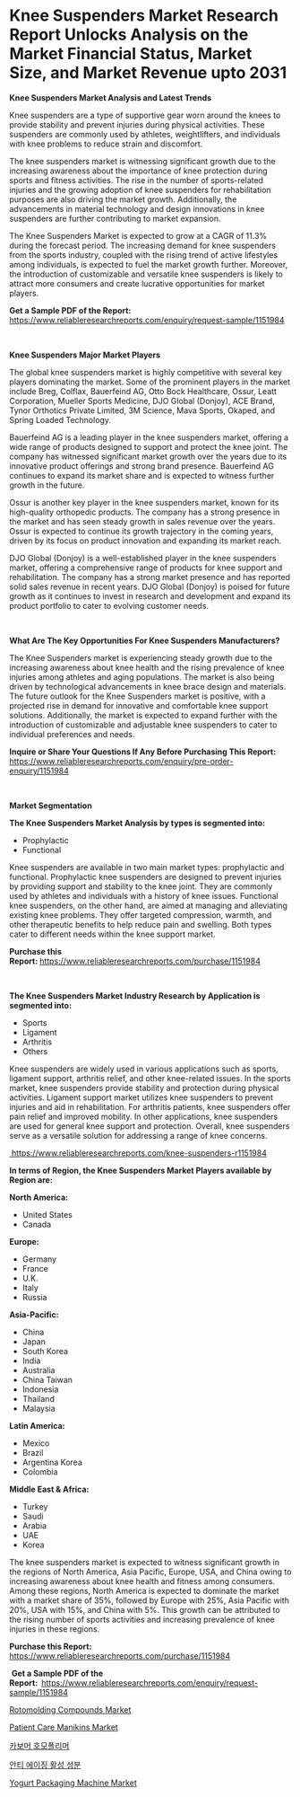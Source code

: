 <p><h1>Knee Suspenders Market Research Report Unlocks Analysis on the Market Financial Status, Market Size, and Market Revenue upto 2031</h1></p><p><strong>Knee Suspenders Market Analysis and Latest Trends</strong></p>
<p><p>Knee suspenders are a type of supportive gear worn around the knees to provide stability and prevent injuries during physical activities. These suspenders are commonly used by athletes, weightlifters, and individuals with knee problems to reduce strain and discomfort.</p><p>The knee suspenders market is witnessing significant growth due to the increasing awareness about the importance of knee protection during sports and fitness activities. The rise in the number of sports-related injuries and the growing adoption of knee suspenders for rehabilitation purposes are also driving the market growth. Additionally, the advancements in material technology and design innovations in knee suspenders are further contributing to market expansion.</p><p>The Knee Suspenders Market is expected to grow at a CAGR of 11.3% during the forecast period. The increasing demand for knee suspenders from the sports industry, coupled with the rising trend of active lifestyles among individuals, is expected to fuel the market growth further. Moreover, the introduction of customizable and versatile knee suspenders is likely to attract more consumers and create lucrative opportunities for market players.</p></p>
<p><strong>Get a Sample PDF of the Report:&nbsp;</strong> <a href="https://www.reliableresearchreports.com/enquiry/request-sample/1151984">https://www.reliableresearchreports.com/enquiry/request-sample/1151984</a></p>
<p>&nbsp;</p>
<p><strong>Knee Suspenders Major Market Players</strong></p>
<p><p>The global knee suspenders market is highly competitive with several key players dominating the market. Some of the prominent players in the market include Breg, Colflax, Bauerfeind AG, Otto Bock Healthcare, Ossur, Leatt Corporation, Mueller Sports Medicine, DJO Global (Donjoy), ACE Brand, Tynor Orthotics Private Limited, 3M Science, Mava Sports, Okaped, and Spring Loaded Technology.</p><p>Bauerfeind AG is a leading player in the knee suspenders market, offering a wide range of products designed to support and protect the knee joint. The company has witnessed significant market growth over the years due to its innovative product offerings and strong brand presence. Bauerfeind AG continues to expand its market share and is expected to witness further growth in the future.</p><p>Ossur is another key player in the knee suspenders market, known for its high-quality orthopedic products. The company has a strong presence in the market and has seen steady growth in sales revenue over the years. Ossur is expected to continue its growth trajectory in the coming years, driven by its focus on product innovation and expanding its market reach.</p><p>DJO Global (Donjoy) is a well-established player in the knee suspenders market, offering a comprehensive range of products for knee support and rehabilitation. The company has a strong market presence and has reported solid sales revenue in recent years. DJO Global (Donjoy) is poised for future growth as it continues to invest in research and development and expand its product portfolio to cater to evolving customer needs.</p></p>
<p>&nbsp;</p>
<p><strong>What Are The Key Opportunities For Knee Suspenders Manufacturers?</strong></p>
<p><p>The Knee Suspenders market is experiencing steady growth due to the increasing awareness about knee health and the rising prevalence of knee injuries among athletes and aging populations. The market is also being driven by technological advancements in knee brace design and materials. The future outlook for the Knee Suspenders market is positive, with a projected rise in demand for innovative and comfortable knee support solutions. Additionally, the market is expected to expand further with the introduction of customizable and adjustable knee suspenders to cater to individual preferences and needs.</p></p>
<p><strong>Inquire or Share Your Questions If Any Before Purchasing This Report:</strong> <a href="https://www.reliableresearchreports.com/enquiry/pre-order-enquiry/1151984">https://www.reliableresearchreports.com/enquiry/pre-order-enquiry/1151984</a></p>
<p>&nbsp;</p>
<p><strong>Market Segmentation</strong></p>
<p><strong>The Knee Suspenders Market Analysis by types is segmented into:</strong></p>
<p><ul><li>Prophylactic</li><li>Functional</li></ul></p>
<p><p>Knee suspenders are available in two main market types: prophylactic and functional. Prophylactic knee suspenders are designed to prevent injuries by providing support and stability to the knee joint. They are commonly used by athletes and individuals with a history of knee issues. Functional knee suspenders, on the other hand, are aimed at managing and alleviating existing knee problems. They offer targeted compression, warmth, and other therapeutic benefits to help reduce pain and swelling. Both types cater to different needs within the knee support market.</p></p>
<p><strong>Purchase this Report:&nbsp;</strong><a href="https://www.reliableresearchreports.com/purchase/1151984">https://www.reliableresearchreports.com/purchase/1151984</a></p>
<p>&nbsp;</p>
<p><strong>The Knee Suspenders Market Industry Research by Application is segmented into:</strong></p>
<p><ul><li>Sports</li><li>Ligament</li><li>Arthritis</li><li>Others</li></ul></p>
<p><p>Knee suspenders are widely used in various applications such as sports, ligament support, arthritis relief, and other knee-related issues. In the sports market, knee suspenders provide stability and protection during physical activities. Ligament support market utilizes knee suspenders to prevent injuries and aid in rehabilitation. For arthritis patients, knee suspenders offer pain relief and improved mobility. In other applications, knee suspenders are used for general knee support and protection. Overall, knee suspenders serve as a versatile solution for addressing a range of knee concerns.</p></p>
<p><a href="https://www.reliableresearchreports.com/knee-suspenders-r1151984">&nbsp;https://www.reliableresearchreports.com/knee-suspenders-r1151984</a></p>
<p><strong>In terms of Region, the Knee Suspenders Market Players available by Region are:</strong></p>
<p>
    <p> <strong> North America: </strong>
        <ul>
            <li>United States</li>
            <li>Canada</li>
        </ul>
        </p> 
    <p> <strong> Europe: </strong>
        <ul>
            <li>Germany</li>
            <li>France</li>
            <li>U.K.</li>
            <li>Italy</li>
            <li>Russia</li>
        </ul>
        </p> 
    <p> <strong> Asia-Pacific: </strong>
        <ul>
            <li>China</li>
            <li>Japan</li>
            <li>South Korea</li>
            <li>India</li>
            <li>Australia</li>
            <li>China Taiwan</li>
            <li>Indonesia</li>
            <li>Thailand</li>
            <li>Malaysia</li>
        </ul>
        </p> 
    <p> <strong> Latin America: </strong>
        <ul>
            <li>Mexico</li>
            <li>Brazil</li>
            <li>Argentina Korea</li>
            <li>Colombia</li>
        </ul>
        </p> 
    <p> <strong> Middle East & Africa: </strong>
        <ul>
            <li>Turkey</li>
            <li>Saudi</li>
            <li>Arabia</li>
            <li>UAE</li>
            <li>Korea</li>
        </ul>
    </p>
    </p>
<p><p>The knee suspenders market is expected to witness significant growth in the regions of North America, Asia Pacific, Europe, USA, and China owing to increasing awareness about knee health and fitness among consumers. Among these regions, North America is expected to dominate the market with a market share of 35%, followed by Europe with 25%, Asia Pacific with 20%, USA with 15%, and China with 5%. This growth can be attributed to the rising number of sports activities and increasing prevalence of knee injuries in these regions.</p></p>
<p><strong>Purchase this Report: </strong><a href="https://www.reliableresearchreports.com/purchase/1151984">https://www.reliableresearchreports.com/purchase/1151984</a></p>
<p>&nbsp;<strong>Get a Sample PDF of the Report:&nbsp;&nbsp;</strong><a href="https://www.reliableresearchreports.com/enquiry/request-sample/1151984">https://www.reliableresearchreports.com/enquiry/request-sample/1151984</a></p>
<p><strong></strong></p>
<p><p><a href="https://ivy-potential-64b.notion.site/Rotomolding-Compounds-Market-Size-and-Market-Trends-Complete-Industry-Overview-2024-to-2031-62322cf4a3cb44f1b00542aac3a6086c">Rotomolding Compounds Market</a></p><p><a href="https://github.com/Sarissaschmalingtr6fz2739/Market-Research-Report-List-2/blob/main/patient-care-manikins-market.md">Patient Care Manikins Market</a></p><p><a href="https://github.com/vsr06p4p49/Market-Research-Report-List-2/blob/main/702239044661.md">카보머 호모폴리머</a></p><p><a href="https://github.com/oajzkywllm460/Market-Research-Report-List-2/blob/main/914312644660.md">안티 에이징 활성 성분</a></p><p><a href="https://view.publitas.com/reportprime-1/yogurt-packaging-machine-market-insight-market-trends-growth-forecasted-from-2024-to-2031/">Yogurt Packaging Machine Market</a></p></p>